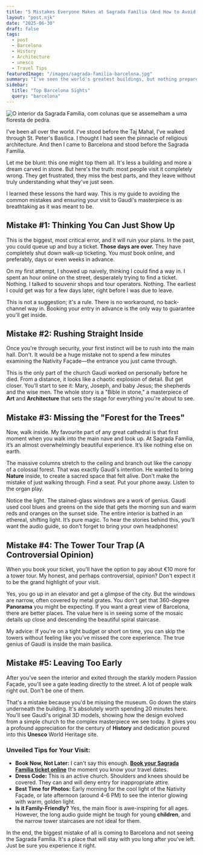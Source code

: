 ```yaml
---
title: "5 Mistakes Everyone Makes at Sagrada Família (And How to Avoid Them)"
layout: "post.njk"
date: "2025-06-30"
draft: false
tags:
  - post
  - Barcelona
  - History
  - Architecture
  - unesco
  - Travel Tips
featuredImage: "/images/sagrada-familia-barcelona.jpg"
summary: "I've seen the world's greatest buildings, but nothing prepared me for Sagrada Família. It's a masterpiece, but most visitors make critical mistakes. This is my honest guide to experiencing Gaudí's dream the right way."
sidebar:
  title: "Top Barcelona Sights"
  query: "barcelona"
---
```


![O interior da Sagrada Família, com colunas que se assemelham a uma floresta de pedra.](/images/sagrada-familia-barcelona-interior.jpg)

I’ve been all over the world. I’ve stood before the Taj Mahal, I’ve walked through St. Peter's Basilica. I thought I had seen the pinnacle of religious architecture. And then I came to Barcelona and stood before the Sagrada Família.

Let me be blunt: this one might top them all. It's less a building and more a dream carved in stone. But here's the truth: most people visit it completely wrong. They get frustrated, they miss the best parts, and they leave without truly understanding what they've just seen.

I learned these lessons the hard way. This is my guide to avoiding the common mistakes and ensuring your visit to Gaudí's masterpiece is as breathtaking as it was meant to be.

## Mistake #1: Thinking You Can Just Show Up

This is the biggest, most critical error, and it will ruin your plans. In the past, you could queue up and buy a ticket. **Those days are over.** They have completely shut down walk-up ticketing. You *must* book online, and preferably, days or even weeks in advance.

On my first attempt, I showed up naively, thinking I could find a way in. I spent an hour online on the street, desperately trying to find a ticket. Nothing. I talked to souvenir shops and tour operators. Nothing. The earliest I could get was for a few days later, right before I was due to leave.

This is not a suggestion; it's a rule. There is no workaround, no back-channel way in. Booking your entry in advance is the only way to guarantee you'll get inside.

<div data-gyg-href="https://widget.getyourguide.com/default/availability.frame" data-gyg-tour-id="50027" data-gyg-locale-code="en-US" data-gyg-currency="EUR" data-gyg-widget="availability" data-gyg-variant="horizontal" data-gyg-partner-id="PMW7G72"></div>

## Mistake #2: Rushing Straight Inside

Once you're through security, your first instinct will be to rush into the main hall. Don't. It would be a huge mistake not to spend a few minutes examining the Nativity Façade—the entrance you just came through.

This is the only part of the church Gaudí worked on personally before he died. From a distance, it looks like a chaotic explosion of detail. But get closer. You’ll start to see it: Mary, Joseph, and baby Jesus; the shepherds and the wise men. The whole story is a "Bible in stone," a masterpiece of **Art** and **Architecture** that sets the stage for everything you're about to see.

## Mistake #3: Missing the "Forest for the Trees"

Now, walk inside. My favourite part of any great cathedral is that first moment when you walk into the main nave and look up. At Sagrada Família, it’s an almost overwhelmingly beautiful experience. It’s like nothing else on earth.

The massive columns stretch to the ceiling and branch out like the canopy of a colossal forest. That was exactly Gaudí's intention. He wanted to bring **Nature** inside, to create a sacred space that felt alive. Don't make the mistake of just walking through. Find a seat. Put your phone away. Listen to the organ play.

Notice the light. The stained-glass windows are a work of genius. Gaudí used cool blues and greens on the side that gets the morning sun and warm reds and oranges on the sunset side. The entire interior is bathed in an ethereal, shifting light. It’s pure magic. To hear the stories behind this, you’ll want the audio guide, so don't forget to bring your own headphones!

## Mistake #4: The Tower Tour Trap (A Controversial Opinion)

When you book your ticket, you'll have the option to pay about €10 more for a tower tour. My honest, and perhaps controversial, opinion? Don't expect it to be the grand highlight of your visit.

Yes, you go up in an elevator and get a glimpse of the city. But the windows are narrow, often covered by metal grates. You don't get that 360-degree **Panorama** you might be expecting. If you want a great view of Barcelona, there are better places. The value here is in seeing some of the mosaic details up close and descending the beautiful spiral staircase.

My advice: If you're on a tight budget or short on time, you can skip the towers without feeling like you've missed the core experience. The true genius of Gaudí is inside the main basilica.

## Mistake #5: Leaving Too Early

After you’ve seen the interior and exited through the starkly modern Passion Façade, you'll see a gate leading directly to the street. A lot of people walk right out. Don't be one of them.

That's a mistake because you'd be missing the museum. Go down the stairs underneath the building. It's absolutely worth spending 20 minutes here. You'll see Gaudí's original 3D models, showing how the design evolved from a simple church to the complex masterpiece we see today. It gives you a profound appreciation for the century of **History** and dedication poured into this **Unesco** World Heritage site.

### Unveiled Tips for Your Visit:

*   **Book Now, Not Later:** I can't say this enough. [**Book your Sagrada Família ticket online**](https://www.getyourguide.com/barcelona-l45/sagrada-familia-skip-the-line-ticket-t50027/?partner_id=PMW7G72&cmp=share_to_earn) the moment you know your travel dates.
*   **Dress Code:** This is an active church. Shoulders and knees should be covered. They can and will deny entry for inappropriate attire.
*   **Best Time for Photos:** Early morning for the cool light of the Nativity Façade, or late afternoon (around 4-6 PM) to see the interior glowing with warm, golden light.
*   **Is it Family-Friendly?** Yes, the main floor is awe-inspiring for all ages. However, the long audio guide might be tough for young **children**, and the narrow tower staircases are not ideal for them.

In the end, the biggest mistake of all is coming to Barcelona and not seeing the Sagrada Família. It's a place that will stay with you long after you've left. Just be sure you experience it right.

<div data-gyg-href="https://widget.getyourguide.com/default/availability.frame" data-gyg-tour-id="50027" data-gyg-locale-code="en-US" data-gyg-currency="EUR" data-gyg-widget="availability" data-gyg-variant="horizontal" data-gyg-partner-id="PMW7G72"></div>